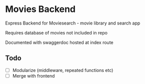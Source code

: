 # Movies Backend

Express Backend for Moviesearch - movie library and search app

Requires database of movies not included in repo

Documented with swaggerdoc hosted at index route




## Todo
- [ ] Modularize (middleware, repeated functions etc)
- [ ] Merge with frontend